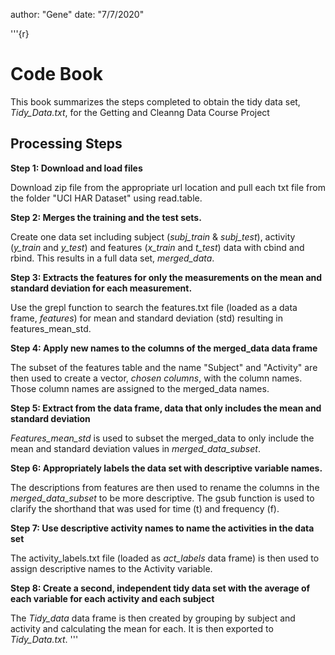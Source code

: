 author: "Gene"
date: "7/7/2020"

'''{r}
# Code Book

This book summarizes the steps completed to obtain the tidy data set, *Tidy_Data.txt*, for the Getting and Cleanng Data Course Project

## Processing Steps

**Step 1: Download and load files**

Download zip file from the appropriate url location and pull each txt file from the folder "UCI HAR Dataset" using read.table.

**Step 2: Merges the training and the test sets.**

Create one data set including subject (*subj_train* & *subj_test*), activity (*y_train* and *y_test*) and features (*x_train* and *t_test*) data with cbind and rbind.  This results in a full data set, *merged_data*.

**Step 3: Extracts the features for only the measurements on the mean and standard deviation for each measurement.**

Use the grepl function to search the features.txt file (loaded as a data frame, *features*) for mean and standard deviation (std) resulting in features_mean_std. 

**Step 4: Apply new names to the columns of the merged_data data frame**

The subset of the features table and the name "Subject" and "Activity" are then used to create a vector, *chosen columns*, with the column names. Those column names are assigned to the merged_data names.

**Step 5: Extract from the data frame, data that only includes the mean and standard deviation**

*Features_mean_std* is used to subset the merged_data to only include the mean and standard deviation values in *merged_data_subset*.

**Step 6: Appropriately labels the data set with descriptive variable names.**

The descriptions from features are then used to rename the columns in the *merged_data_subset* to be more descriptive. The gsub function is used to clarify the shorthand that was used for time (t) and frequency (f).

**Step 7: Use descriptive activity names to name the activities in the data set**

The activity_labels.txt file (loaded as *act_labels* data frame) is then used to assign descriptive names to the Activity variable.

**Step 8: Create a second, independent tidy data set with the average of each variable for each activity and each subject**

The *Tidy_data* data frame is then created by grouping by subject and activity and calculating the mean for each. 
It is then exported to *Tidy_Data.txt*.
'''
